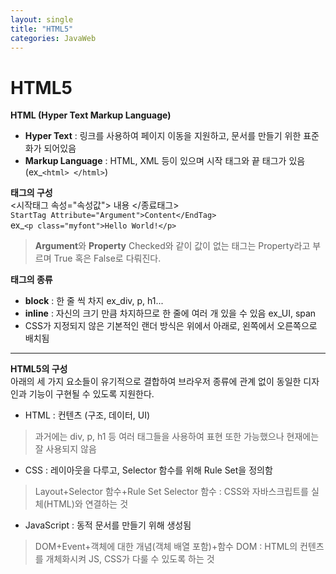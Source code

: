 ```yaml
---
layout: single
title: "HTML5"
categories: JavaWeb
---
```


# HTML5

**HTML (Hyper Text Markup Language)**
- **Hyper Text** : 링크를 사용하여 페이지 이동을 지원하고, 문서를 만들기 위한 표준화가 되어있음
- **Markup Language** : HTML, XML 등이 있으며 시작 태그와 끝 태그가 있음 (ex_```<html> </html>```)

**태그의 구성**
<br>
<시작태그 속성="속성값"> 내용 </종료태그>
<br>
```StartTag Attribute="Argument">Content</EndTag>```
<br>
ex_```<p class="myfont">Hello World!</p>```
<br>
>**Argument**와 **Property**
>Checked와 같이 값이 없는 태그는 Property라고 부르며 True 혹은 False로 다뤄진다.

**태그의 종류**
<br>
- **block** : 한 줄 씩 차지  ex_div, p, h1...
- **inline** : 자신의 크기 만큼 차지하므로 한 줄에 여러 개 있을 수 있음 ex_UI, span
- CSS가 지정되지 않은 기본적인 랜더 방식은 위에서 아래로, 왼쪽에서 오른쪽으로 배치됨
<hr>

**HTML5의 구성**
<br>
 아래의 세 가지 요소들이 유기적으로 결합하여 브라우저 종류에 관계 없이 동일한 디자인과 기능이 구현될 수 있도록 지원한다.
- HTML : 컨텐츠 (구조, 데이터, UI)
>과거에는 div, p, h1 등 여러 태그들을 사용하여 표현 또한 가능했으나 현재에는 잘 사용되지 않음
- CSS : 레이아웃을 다루고, Selector 함수를 위해 Rule Set을 정의함
>Layout+Selector 함수+Rule Set
>Selector 함수 : CSS와 자바스크립트를 실체(HTML)와 연결하는 것
- JavaScript : 동적 문서를 만들기 위해 생성됨
>DOM+Event+객체에 대한 개념(객체 배열 포함)+함수
>DOM : HTML의 컨텐츠를 개체화시켜 JS, CSS가 다룰 수 있도록 하는 것
